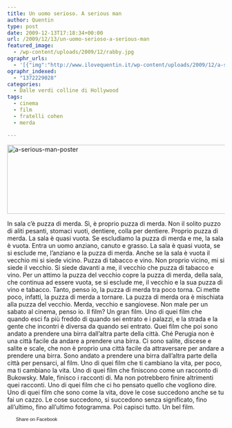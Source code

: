 ```yaml
---
title: Un uomo serioso. A serious man
author: Quentin
type: post
date: 2009-12-13T17:18:34+00:00
url: /2009/12/13/un-uomo-serioso-a-serious-man
featured_image:
  - /wp-content/uploads/2009/12/rabby.jpg
ographr_urls:
  - '[{"img":"http://www.ilovequentin.it/wp-content/uploads/2009/12/a-serious-man-poster.jpg"},{"img":"http://www.ilovequentin.it/wp-content/uploads/2009/12/rabby.jpg"},{"img":"http://www.ilovequentin.it/wp-content/uploads/2009/12/a-serious-man-poster-300x92.jpg"}]'
ographr_indexed:
  - "1372229028"
categories:
  - Dalle verdi colline di Hollywood
tags:
  - cinema
  - film
  - fratelli cohen
  - merda

---
```

[<img class="alignnone size-full wp-image-746" title="a-serious-man-poster" src="http://www.ilovequentin.it/wp-content/uploads/2009/12/a-serious-man-poster.jpg" alt="a-serious-man-poster" width="520" height="160" />][1]

In sala c&#8217;è puzza di merda. Sì, è proprio puzza di merda. Non il solito puzzo di aliti pesanti, stomaci vuoti, dentiere, colla per dentiere. Proprio puzza di merda. La sala è quasi vuota. Se escludiamo la puzza di merda e me, la sala è vuota. Entra un uomo anziano, canuto e grasso. La sala è quasi vuota, se si esclude me, l&#8217;anziano e la puzza di merda. Anche se la sala è vuota il vecchio mi si siede vicino. Puzza di tabacco e vino. Non proprio vicino, mi si siede il vecchio. Si siede davanti a me, il vecchio che puzza di tabacco e vino. Per un attimo la puzza del vecchio copre la puzza di merda, della sala, che continua ad essere vuota, se si esclude me, il vecchio e la sua puzza di vino e tabacco. Tanto, penso io, la puzza di merda tra poco torna. Ci mette poco, infatti, la puzza di merda a tornare. La puzza di merda ora è mischiata alla puzza del vecchio. Merda, vecchio e sangiovese. Non male per un sabato al cinema, penso io. Il film? Un gran film. Uno di quei film che quando esci fa più freddo di quando sei entrato e i palazzi, e la strada e la gente che incontri è diversa da quando sei entrato. Quei film che poi sono andato a prendere una birra dall&#8217;altra parte della città. Ché Perugia non è una città facile da andare a prendere una birra. Ci sono salite, discese e salite e scale, che non è proprio una città facile da attraversare per andare a prendere una birra. Sono andato a prendere una birra dall&#8217;altra parte della città per pensarci, al film. Uno di quei film che ti cambiano la vita, per poco, ma ti cambiano la vita. Uno di quei film che finiscono come un racconto di Bukowsky. Male, finisco i racconti di. Ma non potrebbero finire altrimenti quei racconti. Uno di quei film che ci ho pensato quello che vogliono dire. Uno di quei film che sono come la vita, dove le cose succedono anche se tu fai un cazzo. Le cose succedono, si succedono senza significato, fino all&#8217;ultimo, fino all&#8217;ultimo fotogramma. Poi capisci tutto. Un bel film.

<a href="http://www.facebook.com/share.php?u=http%3A%2F%2Fwww.ilovequentin.it%2F2009%2F12%2F13%2Fun-uomo-serioso-a-serious-man&t=Un%20uomo%20serioso.%20A%20serious%20man" id="facebook_share_both_744" style="font-size:11px; line-height:13px; font-family:'lucida grande',tahoma,verdana,arial,sans-serif; text-decoration:none; padding:2px 0 0 20px; height:16px; background:url(http://b.static.ak.fbcdn.net/images/share/facebook_share_icon.gif) no-repeat top left;">Share on Facebook</a>

 [1]: http://www.ilovequentin.it/wp-content/uploads/2009/12/a-serious-man-poster.jpg